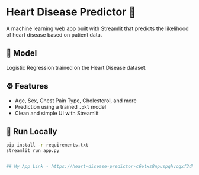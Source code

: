 # Heart Disease Predictor 💓

A machine learning web app built with Streamlit that predicts the likelihood of heart disease based on patient data.

## 🧠 Model
Logistic Regression trained on the Heart Disease dataset.

## ⚙️ Features
- Age, Sex, Chest Pain Type, Cholesterol, and more
- Prediction using a trained `.pkl` model
- Clean and simple UI with Streamlit

## 🚀 Run Locally

```bash
pip install -r requirements.txt
streamlit run app.py


## My App Link - https://heart-disease-predictor-c6etxs8npuspqhvcqxf3dh.streamlit.app/

